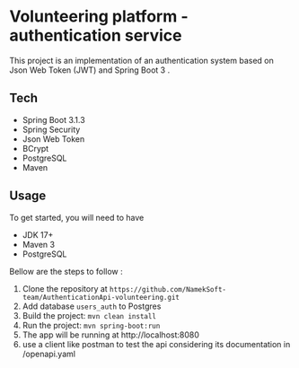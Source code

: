 # Volunteering platform - authentication service

This project is an implementation of an authentication system based on Json Web Token (JWT) and Spring Boot 3 .

## Tech
* Spring Boot 3.1.3
* Spring Security
* Json Web Token
* BCrypt
* PostgreSQL
* Maven

## Usage
To get started, you will need to have 
* JDK 17+
* Maven 3
* PostgreSQL

Bellow are the steps to follow :
1. Clone the repository at ``https://github.com/NamekSoft-team/AuthenticationApi-volunteering.git``
2. Add database ``users_auth`` to Postgres
3. Build the project: ``mvn clean install``
4. Run the project: ``mvn spring-boot:run``
5. The app will be running at http://localhost:8080
6. use a client like postman to test the api considering its documentation in /openapi.yaml